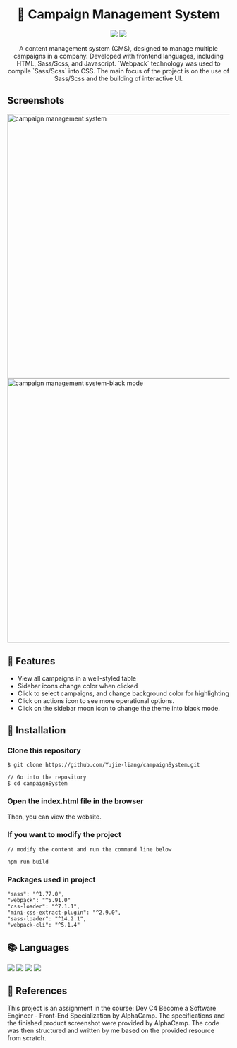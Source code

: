 # <div align='center'>:memo: Campaign Management System</div>

<div align='center'>
<p>
    <img src="https://img.shields.io/badge/Sass/Scss-1.77.0-pink"/>
    <img src="https://img.shields.io/badge/Webpack-5.91.0-blue"/>
</p>
<p>
A content management system (CMS), designed to manage multiple campaigns in a company. Developed with frontend languages, including HTML, Sass/Scss, and Javascript. `Webpack` technology was used to compile `Sass/Scss` into CSS. The main focus of the project is on the use of Sass/Scss and the building of interactive UI.
</p>
</div>

## Screenshots
<img src="https://i.imgur.com/CbFRIgy.png" alt="campaign management system" width="600px">
<img src="https://i.imgur.com/2ofxGBQ.png" alt="campaign management system-black mode" width="600px">


## :star2: Features

- View all campaigns in a well-styled table<br>
- Sidebar icons change color when clicked<br>
- Click to select campaigns, and change background color for highlighting<br>
- Click on actions icon to see more operational options.<br>
- Click on the sidebar moon icon to change the theme into black mode.<br>

## :diamond_shape_with_a_dot_inside: Installation



### Clone this repository

```
$ git clone https://github.com/Yujie-liang/campaignSystem.git

// Go into the repository
$ cd campaignSystem

```

### Open the index.html file in the browser

Then, you can view the website.

### If you want to modify the project
```
// modify the content and run the command line below

npm run build
```

### Packages used in project
```
"sass": "^1.77.0",
"webpack": "^5.91.0"
"css-loader": "^7.1.1",
"mini-css-extract-plugin": "^2.9.0",
"sass-loader": "^14.2.1",
"webpack-cli": "^5.1.4"
```

## :books: Languages

<div>
<img src="https://img.shields.io/badge/html5%20-%23E34F26.svg?&style=for-the-badge&logo=html5&logoColor=white"/>
<img src="https://img.shields.io/badge/SASS%20-hotpink.svg?&style=for-the-badge&logo=SASS&logoColor=white"/>
<img src="https://img.shields.io/badge/webpack%20-%238DD6F9.svg?&style=for-the-badge&logo=webpack&logoColor=black"/>
<img src="https://img.shields.io/badge/javascript%20-%23323330.svg?&style=for-the-badge&logo=javascript&logoColor=%23F7DF1E"/>
</div>

## 💎 References

This project is an assignment in the course:
Dev C4 Become a Software Engineer - Front-End Specialization by AlphaCamp. The specifications and the finished product screenshot were provided by AlphaCamp. The code was then structured and written by me based on the provided resource from scratch.
